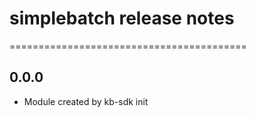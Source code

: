 # simplebatch release notes
=========================================

0.0.0
-----
* Module created by kb-sdk init
